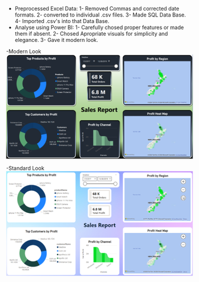 - Preprocessed Excel Data:
  1- Removed Commas and corrected date formats.
  2- converted to individual .csv files.
  3- Made SQL Data Base.
  4- Imported .csv's into that Data Base.
- Analyse using Power BI:
  1- Carefully chosed proper features or made them if absent.
  2- Chosed Apropriate visuals for simplicity and elegance.
  3- Gave it modern look.

-Modern Look
![Modern Dashboard Screenshot](ModernDashborad.png)

-Standard Look
![Standard Dashboard Screenshot](StandarsDashboard.png)
